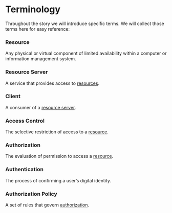 # Terminology

Throughout the story we will introduce specific terms. We will collect those terms here for easy reference:

### Resource

Any physical or virtual component of limited availability within a computer or information management system.

### Resource Server

A service that provides access to [resources](#resource).

### Client

A consumer of a [resource server](#resource-server).

### Access Control

The selective restriction of access to a [resource](#resource).

### Authorization

The evaluation of permission to access a [resource](#resource).

### Authentication

The process of confirming a user’s digital identity.

### Authorization Policy

A set of rules that govern [authorization](#authorization).
